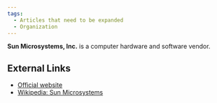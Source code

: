 ```yaml
---
tags:
  - Articles that need to be expanded
  - Organization
---
```

**Sun Microsystems, Inc.** is a computer hardware and software vendor.

## External Links

* [Official website](http://www.sun.com)
* [Wikipedia: Sun Microsystems](http://en.wikipedia.org/wiki/Sun_Microsystems)
